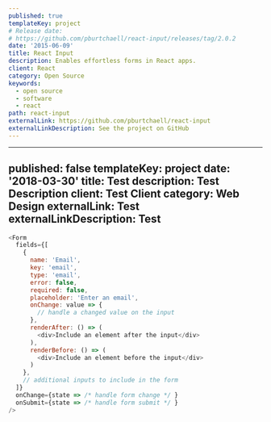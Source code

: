 ```yaml
---
published: true
templateKey: project
# Release date:
# https://github.com/pburtchaell/react-input/releases/tag/2.0.2
date: '2015-06-09'
title: React Input
description: Enables effortless forms in React apps.
client: React
category: Open Source
keywords:
  - open source
  - software
  - react
path: react-input
externalLink: https://github.com/pburtchaell/react-input
externalLinkDescription: See the project on GitHub
---
```


---
published: false
templateKey: project
date: '2018-03-30'
title: Test
description: Test Description
client: Test Client
category: Web Design
externalLink: Test
externalLinkDescription: Test
---

```js
<Form
  fields={[
    {
      name: 'Email',
      key: 'email',
      type: 'email',
      error: false,
      required: false,
      placeholder: 'Enter an email',
      onChange: value => {
        // handle a changed value on the input
      },
      renderAfter: () => (
        <div>Include an element after the input</div>
      ),
      renderBefore: () => (
        <div>Include an element before the input</div>
      )
    },
    // additional inputs to include in the form
  ]}
  onChange={state => /* handle form change */ }
  onSubmit={state => /* handle form submit */ }
/>
```
